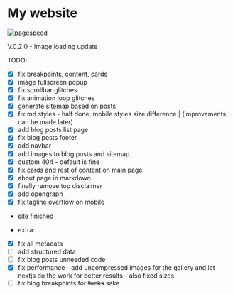 # My website

[![pagespeed](https://raw.githubusercontent.com/tectrixdev/www/refs/heads/main/metrics.plugin.pagespeed.svg)](https://www.tectrix.dev)

V.0.2.0 - Image loading update

TODO:

- [x] fix breakpoints, content, cards
- [x] image fullscreen popup
- [x] fix scrollbar glitches
- [x] fix animation loop glitches
- [x] generate sitemap based on posts
- [x] fix md styles - half done, mobile styles size difference | (improvements can be made later)
- [x] add blog posts list page
- [x] fix blog posts footer
- [x] add navbar
- [x] add images to blog posts and sitemap
- [x] custom 404 - default is fine
- [x] fix cards and rest of content on main page
- [x] about page in markdown
- [x] finally remove top disclaimer
- [x] add opengraph
- [x] fix tagline overflow on mobile
- site finished

- extra:
- [x] fix all metadata
- [ ] add structured data
- [ ] fix blog posts unneeded code
- [x] fix performance - add uncompressed images for the gallery and let nextjs do the work for better results - also fixed sizes
- [ ] fix blog breakpoints for ~~fucks~~ sake

